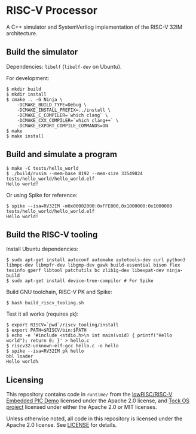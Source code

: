 # RISC-V Processor

A C++ simulator and SystemVerilog implementation of the RISC-V 32IM architecture.

## Build the simulator

Dependencies: `libelf` (`libelf-dev` on Ubuntu).

For development:
```
$ mkdir build
$ mkdir install
$ cmake .. -G Ninja \
    -DCMAKE_BUILD_TYPE=Debug \
    -DCMAKE_INSTALL_PREFIX=../install \
    -DCMAKE_C_COMPILER=`which clang` \
    -DCMAKE_CXX_COMPILER=`which clang++` \
    -DCMAKE_EXPORT_COMPILE_COMMANDS=ON
$ make
$ make install
```

## Build and simulate a program

```
$ make -C tests/hello_world
$ ./build/rvsim --mem-base 8192 --mem-size 33549824 tests/hello_world/hello_world.elf
Hello world!
```

Or using Spike for reference:
```
$ spike --isa=RV32IM -m0x00002000:0xFFE000,0x1000000:0x1000000 tests/hello_world/hello_world.elf
Hello world!
```

## Build the RISC-V tooling

Install Ubuntu dependencies:
```
$ sudo apt-get install autoconf automake autotools-dev curl python3 libmpc-dev libmpfr-dev libgmp-dev gawk build-essential bison flex texinfo gperf libtool patchutils bc zlib1g-dev libexpat-dev ninja-build
$ sudo apt-get install device-tree-compiler # For Spike
```

Build GNU toolchain, RISC-V PK and Spike:
```
$ bash build_riscv_tooling.sh
```

Test it all works (requires `pk`):
```
$ export RISCV=`pwd`/riscv_tooling/install
$ export PATH=$RISCV/bin:$PATH
$ echo -e '#include <stdio.h>\n int main(void) { printf("Hello world"); return 0; }' > hello.c
$ riscv32-unknown-elf-gcc hello.c -o hello
$ spike --isa=RV32IM pk hello
bbl loader
Hello world%
```

## Licensing

This repository contains code in `runtime/` from the
[lowRISC/RISC-V Embedded PIC Demo](https://github.com/lowRISC/epic-c-example)
licensed under the Apache 2.0 license, and
[Tock OS project](https://github.com/tock/libtock-c)
licensed under either the Apache 2.0 or MIT licenses.

Unless otherwise noted, all code in this repository is licensed under the
Apache 2.0 license. See [LICENSE](LICENSE) for details.
